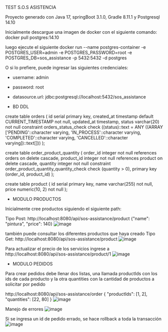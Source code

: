 TEST S.O.S ASISTENCIA

Proyecto generado con Java 17, springBoot 3.1.0, Gradle 8.11.1 y Postgresql 14.10 

Inicialmente descargue una imagen de docker con el siguiente comando:
docker pull postgres:14.10

luego ejecute el siguiente 
docker run --name postgres-container -e POSTGRES_USER=admin -e POSTGRES_PASSWORD=root -e POSTGRES_DB=sos_assistance -p 5432:5432 -d postgres

O si lo prefiere, puede ingresar las siguientes credenciales: 
* username: admin
* password: root
* datasource.url: jdbc:postgresql://localhost:5432/sos_assistance

* BD DDL 


create table orders
(
    id         serial
        primary key,
    created_at timestamp default CURRENT_TIMESTAMP not null,
    updated_at timestamp,
    status     varchar(20)                         not null
        constraint orders_status_check
            check ((status)::text = ANY
                   ((ARRAY ['PENDING'::character varying, 'IN_PROCESS'::character varying, 'COMPLETED'::character varying, 'CANCELLED'::character varying])::text[]))
);

create table order_product_quantity
(
    order_id   integer not null
        references orders
            on delete cascade,
    product_id integer not null
        references product
            on delete cascade,
    quantity   integer not null
        constraint order_product_quantity_quantity_check
            check (quantity > 0),
    primary key (order_id, product_id)
);


create table product
(
    id    serial
        primary key,
    name  varchar(255)   not null,
    price numeric(10, 2) not null
);



* MODULO PRODUCTOS

Inicialmente cree productos siguiendo el siguiente path: 

Tipo Post: http://localhost:8080/api/sos-assistance/product
{"name": "pintura", "price": 140}
![image](https://github.com/user-attachments/assets/a604a496-f618-4deb-a712-7ea8d540db73)


también puede consultar los diferentes productos que haya creado 
Tipo Get: http://localhost:8080/api/sos-assistance/product
![image](https://github.com/user-attachments/assets/e1cb86ab-ae4b-4774-9701-22b54c855e54)

Para actualizar el precio de los servicios ingrese a
http://localhost:8080/api/sos-assistance/product/1
![image](https://github.com/user-attachments/assets/afcacc6d-0cb9-4c17-8387-32c4dbfc8baf)

* MODULO PEDIDOS
  
Para crear pedidos debe llenar dos listas, una llamada productIds con los ids de cada producto y la otra quantities con la cantidad de productos a solicitar por pedido

http://localhost:8080/api/sos-assistance/order
{
  "productIds": [1, 2],
  "quantities": [22, 80]
}
![image](https://github.com/user-attachments/assets/efd233c0-b58d-46f2-9714-e90f193baaad)

Manejo de errores 
![image](https://github.com/user-attachments/assets/5df9809a-4cf3-43d8-ba39-f2922f5352f6)

Si se ingresa un id de pedido errado, se hace rollback a toda la transacción
![image](https://github.com/user-attachments/assets/f00fcd8a-4178-4df7-9344-5d3eed780c63)






